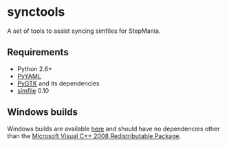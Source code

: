 synctools
=========

A set of tools to assist syncing simfiles for StepMania.

Requirements
------------

* Python 2.6+
* [PyYAML](http://pyyaml.org/)
* [PyGTK](http://www.pygtk.org/) and its dependencies
* [simfile](https://github.com/grantgarcia/simfile) 0.10

Windows builds
--------------

Windows builds are available [here](http://grantgarcia.org/synctools/) and should have no dependencies other than the [Microsoft Visual C++ 2008 Redistributable Package](http://www.microsoft.com/en-us/download/details.aspx?id=29).